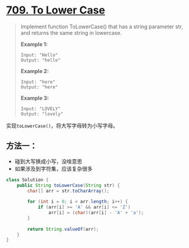 # [709. To Lower Case][1]

> Implement function ToLowerCase() that has a string parameter str, and returns the same string in lowercase.
>
>  
>
> **Example 1:**
>
> ```
> Input: "Hello"
> Output: "hello"
> ```
>
> **Example 2:**
>
> ```
> Input: "here"
> Output: "here"
> ```
>
> **Example 3:**
>
> ```
> Input: "LOVELY"
> Output: "lovely"
> ```



实现`toLowerCase()`，将大写字母转为小写字母。



## 方法一：

* 碰到大写换成小写，没啥意思
* 如果涉及到字符集，应该复杂很多

```java
class Solution {
    public String toLowerCase(String str) {
        char[] arr = str.toCharArray();
        
        for (int i = 0; i < arr.length; i++) {
            if (arr[i] >= 'A' && arr[i] <= 'Z')
                arr[i] = (char)(arr[i] - 'A' + 'a');
        }
        
        return String.valueOf(arr);
    }
}
```









[1]: https://leetcode.com/problems/to-lower-case/